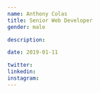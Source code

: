 ```yaml
---
name: Anthony Colas
title: Senior Web Developer
gender: male

description:

date: 2019-01-11

twitter: 
linkedin:
instagram:
---
```

